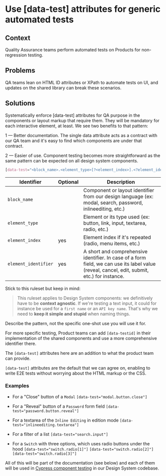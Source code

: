 # Use [data-test] attributes for generic automated tests

## Context

Quality Assurance teams perform automated tests on Products for non-regression testing.

## Problems

QA teams lean on HTML ID attributes or XPath to automate tests on UI, and updates on the shared library can break these scenarios.

## Solutions

Systematically enforce [data-test] attributes for QA purpose in the components or layout markup that require them. 
They will be mandatory for each interactive element, at least.
We see two benefits to that pattern:

1 — Better documentation. The single data attribute acts as a contract with our QA team and it's easy to find which components are under that contract.

2 — Easier of use. Component testing becomes more straightforward as the same pattern can be expected on all design system components.

```css
[data-test="<block_name>.<element_type>[?<element_index>].<?element_identifier>"]
```

| Identifier           | Optional | Description                                                                                                                                                      |
| -------------------- | -------- | ---------------------------------------------------------------------------------------------------------------------------------------------------------------- |
| `block_name`         |          | Component or layout identifier from our design language (ex: modal, search, password, inlineediting, etc.)                                                       |
| `element_type`       |          | Element or its type used (ex: button, link, input, textarea, radio, etc.)                                                                                        |
| `element_index`      | yes      | Element index if it's repeated (radio, menu items, etc.)                                                                                                         |
| `element_identifier` | yes      | A short and comprehensive identifier. In case of a form field, we can use its label value (reveal, cancel, edit, submit, etc.) for instance. |

Stick to this ruleset but keep in mind:

> This ruleset applies to Design System components: we definitively have to be **context agnostic**.
> If we're testing a text input, it could for instance be used for a `first name` or an `API key name`.
> That's why we need to **keep it simple and stupid** when naming things.

Describe the pattern, not the specific one-shot use you will use it for.

For more specific testing, Product teams can add `[data-testid]` in their implementation of the shared components and use a more comprehensive identifier there.

The `[data-test]` attributes here are an addition to what the product team can provide.

`[data-test]` attributes are the default that we can agree on, enabling to write E2E tests without worrying about the HTML markup or the CSS.

### Examples

- For a "Close" button of a `Modal`
  `[data-test="modal.button.close"]`

- For a "Reveal" button of a `Password` form field
  `[data-test="password.button.reveal"]`

- For a textarea of the `Inline Editing` in edition mode
  `[data-test="inlineediting.textarea"]`

- For a filter of a list
  `[data-test="search.input"]`

- For a `Switch` with three options, which uses radio buttons under the hood
  `[data-test="switch.radio[1]"]` `[data-test="switch.radio[2]"]` `[data-test="switch.radio[3]"]`

All of this will be part of the documentation (see below) and each of them will be used in [Cypress component testing](https://docs.cypress.io/guides/component-testing/introduction) in our Design System codebase.
